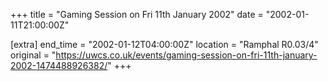 +++
title = "Gaming Session on Fri 11th January 2002"
date = "2002-01-11T21:00:00Z"

[extra]
end_time = "2002-01-12T04:00:00Z"
location = "Ramphal R0.03/4"
original = "https://uwcs.co.uk/events/gaming-session-on-fri-11th-january-2002-1474488926382/"
+++



